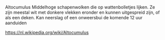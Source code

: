 Altocumulus
Middelhoge schapenwolken die op wattenbolletjes lijken. Ze zijn meestal wit met donkere vlekken eronder en kunnen uitgespreid zijn, of als een deken. Kan neerslag of een onweersbui de komende 12 uur aanduiden

https://nl.wikipedia.org/wiki/Altocumulus
